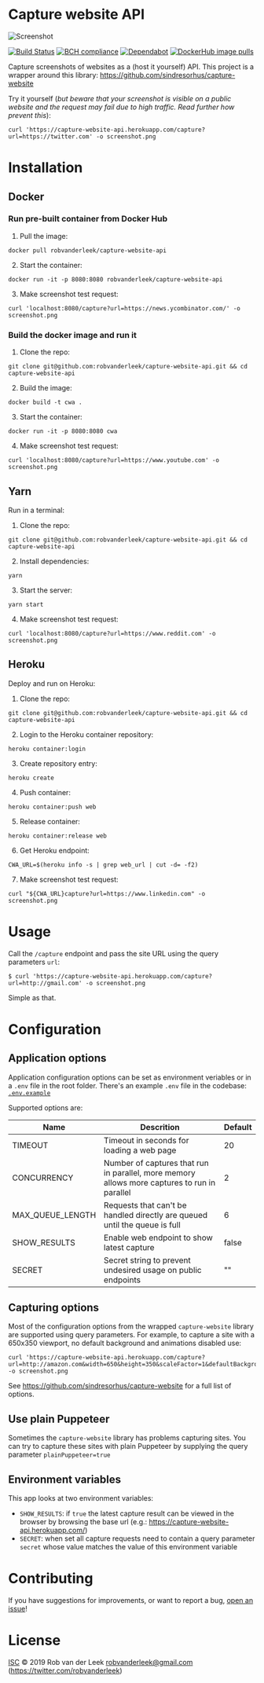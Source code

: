# Capture website API

![Screenshot](static/screenshot.png)

[![Build Status](https://github.com/robvanderleek/capture-website-api/workflows/Prod/badge.svg)](https://github.com/robvanderleek/capture-website-api/actions)
[![BCH compliance](https://bettercodehub.com/edge/badge/robvanderleek/capture-website-api?branch=main)](https://bettercodehub.com/)
[![Dependabot](https://badgen.net/badge/Dependabot/enabled/green?icon=dependabot)](https://dependabot.com/)
[![DockerHub image pulls](https://img.shields.io/docker/pulls/robvanderleek/capture-website-api)](https://hub.docker.com/repository/docker/robvanderleek/capture-website-api)

Capture screenshots of websites as a (host it yourself) API. This project is a wrapper around this library: https://github.com/sindresorhus/capture-website

Try it yourself (*but beware that your screenshot is visible on a public website and the request may fail due to high traffic. Read further how prevent this*):
```
curl 'https://capture-website-api.herokuapp.com/capture?url=https://twitter.com' -o screenshot.png
```


# Installation

## Docker

### Run pre-built container from Docker Hub

1. Pull the image:
```
docker pull robvanderleek/capture-website-api
```

2. Start the container:
```
docker run -it -p 8080:8080 robvanderleek/capture-website-api
```

3. Make screenshot test request:
```
curl 'localhost:8080/capture?url=https://news.ycombinator.com/' -o screenshot.png
``` 

### Build the docker image and run it

1. Clone the repo:
```
git clone git@github.com:robvanderleek/capture-website-api.git && cd capture-website-api
```

2. Build the image:
```
docker build -t cwa .
```

3. Start the container: 
```
docker run -it -p 8080:8080 cwa
```

4. Make screenshot test request:
```
curl 'localhost:8080/capture?url=https://www.youtube.com' -o screenshot.png
```

## Yarn

Run in a terminal:

1. Clone the repo:
```
git clone git@github.com:robvanderleek/capture-website-api.git && cd capture-website-api
```

2. Install dependencies:
```
yarn
```

3. Start the server:
```
yarn start
```

4. Make screenshot test request:
```
curl 'localhost:8080/capture?url=https://www.reddit.com' -o screenshot.png
```

## Heroku

Deploy and run on Heroku:

1. Clone the repo:
```
git clone git@github.com:robvanderleek/capture-website-api.git && cd capture-website-api
```

2. Login to the Heroku container repository:
```
heroku container:login
```

3. Create repository entry:
```
heroku create
```

4. Push container:
```
heroku container:push web
```

5. Release container:
```
heroku container:release web
```

6. Get Heroku endpoint:
```
CWA_URL=$(heroku info -s | grep web_url | cut -d= -f2) 
```

7. Make screenshot test request:
```
curl "${CWA_URL}capture?url=https://www.linkedin.com" -o screenshot.png
```

# Usage

Call the `/capture` endpoint and pass the site URL using the query parameters `url`:
```
$ curl 'https://capture-website-api.herokuapp.com/capture?url=http://gmail.com' -o screenshot.png
```
Simple as that.

# Configuration

## Application options

Application configuration options can be set as environment veriables or in 
a `.env` file in the root folder. There's an example `.env` file in the codebase: [`.env.example`](https://github.com/robvanderleek/capture-website-api/blob/main/.env.example)

Supported options are:

| Name | Descrition | Default |
|---|---|---|
| TIMEOUT | Timeout in seconds for loading a web page | 20 |
| CONCURRENCY | Number of captures that run in parallel, more memory allows more captures to run in parallel | 2 |
| MAX_QUEUE_LENGTH | Requests that can't be handled directly are queued until the queue is full | 6 |
| SHOW_RESULTS | Enable web endpoint to show latest capture | false |
| SECRET | Secret string to prevent undesired usage on public endpoints | "" |

## Capturing options

Most of the configuration options from the wrapped `capture-website` library are supported using query parameters. 
For example, to capture a site with a 650x350 viewport, no default background and animations disabled use:
```
curl 'https://capture-website-api.herokuapp.com/capture?url=http://amazon.com&width=650&height=350&scaleFactor=1&defaultBackground=false&disableAnimations=true' -o screenshot.png
```

See https://github.com/sindresorhus/capture-website for a full list of options.

## Use plain Puppeteer 

Sometimes the `capture-website` library has problems capturing sites. You can try to
capture these sites with plain Puppeteer by supplying the query parameter `plainPuppeteer=true`

## Environment variables

This app looks at two environment variables:

* `SHOW_RESULTS`: if `true` the latest capture result can be viewed in the browser by browsing the base url (e.g.: https://capture-website-api.herokuapp.com/)  
* `SECRET`: when set all capture requests need to contain a query parameter `secret` whose value matches the value of this environment variable

# Contributing

If you have suggestions for improvements, or want to report a bug, [open an issue](https://github.com/robvanderleek/capture-website-api/issues)!

# License

[ISC](LICENSE) © 2019 Rob van der Leek <robvanderleek@gmail.com> (https://twitter.com/robvanderleek)

